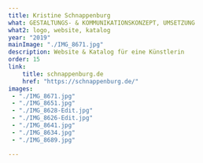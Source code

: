 ```yaml
---
title: Kristine Schnappenburg
what: GESTALTUNGS- & KOMMUNIKATIONSKONZEPT, UMSETZUNG
what2: logo, website, katalog
year: "2019"
mainImage: "./IMG_8671.jpg"
description: Website & Katalog für eine Künstlerin
order: 15
link: 
    title: schnappenburg.de
    href: "https://schnappenburg.de/"
images:
 - "./IMG_8671.jpg"
 - "./IMG_8651.jpg"
 - "./IMG_8628-Edit.jpg"
 - "./IMG_8626-Edit.jpg"
 - "./IMG_8641.jpg"
 - "./IMG_8634.jpg"
 - "./IMG_8689.jpg"

---
```

